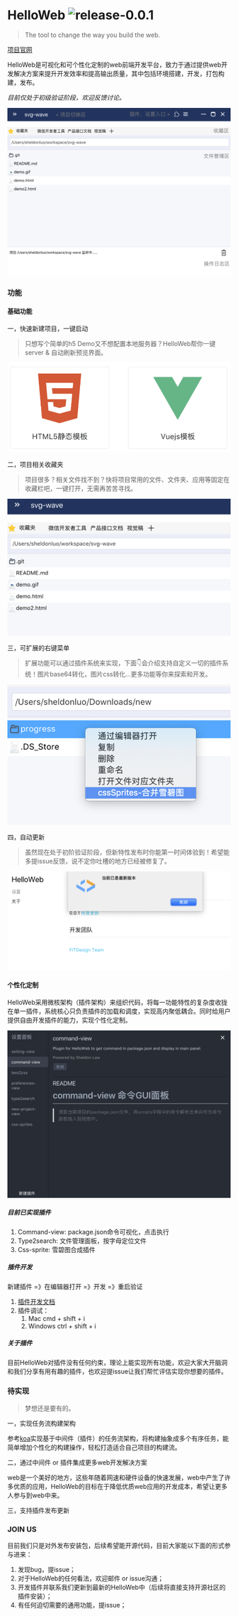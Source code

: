 # HelloWeb ![release-0.0.1](https://img.shields.io/badge/release-0.0.1-green.svg)
> The tool to change the way you build the web.

[项目官网](https://fitdesignteam.github.io/HelloWeb/home.html)

HelloWeb是可视化和可个性化定制的web前端开发平台，致力于通过提供web开发解决方案来提升开发效率和提高输出质量，其中包括环境搭建，开发，打包构建，发布。

*目前仅处于初级验证阶段，欢迎反馈讨论。*

![主面板](./img/main.png)

### 功能

#### 基础功能

一，快速新建项目，一键启动

> 只想写个简单的h5 Demo又不想配置本地服务器？HelloWeb帮你一键server & 自动刷新预览界面。

![新建项目](./img/demo1.png)

二，项目相关收藏夹

> 项目很多？相关文件找不到？快将项目常用的文件、文件夹、应用等固定在收藏栏吧，一键打开，无需再苦苦寻找。

![收藏夹](./img/demo2.png)



三，可扩展的右键菜单

> 扩展功能可以通过插件系统来实现，下面👇会介绍支持自定义一切的插件系统！图片base64转化，图片css转化...更多功能等你来探索和开发。

![demo3](./img/demo3.png)



四，自动更新

> 虽然现在处于初阶验证阶段，但新特性发布时你能第一时间体验到！希望能多提issue反馈，说不定你吐槽的地方已经被修复了。

![demo4](./img/demo4.png)

#### 个性化定制

HelloWeb采用微核架构（插件架构）来组织代码，将每一功能特性的复杂度收拢在单一插件，系统核心只负责插件的加载和调度，实现高内聚低耦合。同时给用户提供自由开发插件的能力，实现个性化定制。

![image-20180925203152081](./img/demo5.png)

##### 目前已实现插件

1. Command-view: package.json命令可视化，点击执行
2. Type2search: 文件管理面板，按字母定位文件
3. Css-sprite: 雪碧图合成插件

##### 插件开发

新建插件 =》在编辑器打开 =》开发 =》重启验证

1. [插件开发文档](./plugin.md)
2. 插件调试：
   1. Mac cmd + shift + i
   2. Windows ctrl + shift + i



##### 关于插件

目前HelloWeb对插件没有任何约束，理论上能实现所有功能，欢迎大家大开脑洞和我们分享有用有趣的插件，也欢迎提issue让我们帮忙评估实现你想要的插件。

### 待实现

> 梦想还是要有的。

一，实现任务流构建架构

参考[koa](https://github.com/koajs/koa)实现基于中间件（插件）的任务流架构，将构建抽象成多个有序任务，能简单增加个性化的构建操作，轻松打造适合自己项目的构建流。



二，通过中间件 or 插件集成更多web开发解决方案

web是一个美好的地方，这些年随着网速和硬件设备的快速发展，web中产生了许多优质的应用，HelloWeb的目标在于降低优质web应用的开发成本，希望让更多人参与到web中来。



三，支持插件发布更新



### JOIN US

目前我们只是对外发布安装包，后续希望能开源代码，目前大家能以下面的形式参与进来：

1. 发现bug，提issue；
2. 对于HelloWeb的任何看法，欢迎邮件 or issue沟通；
3. 开发插件并联系我们更新到最新的HelloWeb中（后续将直接支持开源社区的插件安装）；
4. 有任何迫切需要的通用功能，提issue；
